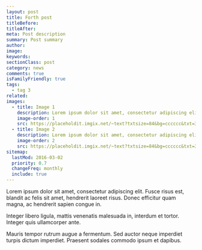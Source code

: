 ```yaml
---
layout: post
title: Forth post
titleBefore:
titleAfter:
meta: Post description
summary: Post summary
author:
image:
keywords:
sectionClass: post
category: news
comments: true
isFamilyFriendly: true
tags:
  - tag 3
related:
images:
  - title: Image 1
    description: Lorem ipsum dolor sit amet, consectetur adipiscing elit.
    image-order: 1
    src: https://placeholdit.imgix.net/~text?txtsize=84&bg=cccccc&txt=320x477&w=320&h=477
  - title: Image 2
    description: Lorem ipsum dolor sit amet, consectetur adipiscing elit.
    image-order: 2
    src: https://placeholdit.imgix.net/~text?txtsize=84&bg=cccccc&txt=320x477&w=320&h=477
sitemap:
  lastMod: 2016-03-02
  priority: 0.7
  changeFreq: monthly
  include: true
---
```


Lorem ipsum dolor sit amet, consectetur adipiscing elit. Fusce risus est, blandit ac felis sit amet, hendrerit laoreet risus. Donec efficitur quam magna, ac hendrerit sapien congue in.

Integer libero ligula, mattis venenatis malesuada in, interdum et tortor. Integer quis ullamcorper ante.

Mauris tempor rutrum augue a fermentum. Sed auctor neque imperdiet turpis dictum imperdiet. Praesent sodales commodo ipsum et dapibus.
